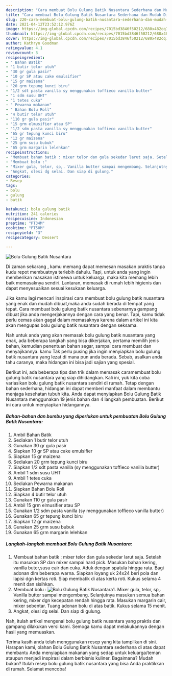 ```yaml
---
description: "Cara membuat Bolu Gulung Batik Nusantara Sederhana dan Mudah Dibuat"
title: "Cara membuat Bolu Gulung Batik Nusantara Sederhana dan Mudah Dibuat"
slug: 220-cara-membuat-bolu-gulung-batik-nusantara-sederhana-dan-mudah-dibuat
date: 2021-04-12T23:52:12.976Z
image: https://img-global.cpcdn.com/recipes/7015bd3846f50212/680x482cq70/bolu-gulung-batik-nusantara-foto-resep-utama.jpg
thumbnail: https://img-global.cpcdn.com/recipes/7015bd3846f50212/680x482cq70/bolu-gulung-batik-nusantara-foto-resep-utama.jpg
cover: https://img-global.cpcdn.com/recipes/7015bd3846f50212/680x482cq70/bolu-gulung-batik-nusantara-foto-resep-utama.jpg
author: Kathryn Goodman
ratingvalue: 4.1
reviewcount: 3
recipeingredient:
- " Bahan Batik"
- "1 butir telor utuh"
- "30 gr gula pasir"
- "10 gr SP atau cake emulsifier"
- "15 gr maizena"
- "20 grm tepung kunci biru"
- "1/2 sdt pasta vanilla sy menggunakan toffieco vanilla butter"
- "1 sdm susu UHT"
- "1 tetes cuka"
- " Pewarna makanan"
- " Bahan Bolu Roll"
- "4 butir telor utuh"
- "110 gr gula pasir"
- "15 grm elmusifier atau SP"
- "1/2 sdm pasta vanilla sy menggunakan toffieco vanilla butter"
- "65 gr tepung kunci biru"
- "12 gr maizena"
- "25 grm susu bubuk"
- "65 grm margarin lelehkan"
recipeinstructions:
- "Membuat bahan batik : mixer telor dan gula sekedar larut saja. Setelah itu masukan SP dan mixer sampai hard pick. Masukan bahan kering, vanilla buter,susu cair dan cuka. Aduk dengan spatula hingga rata. Bagi adonan dlm beberapa warna. Siapkan loyang uk 24x24 beri pola dan lapisi dgn kertas roti. Siap membatik di atas kerta roti. Kukus selama 4 menit dan sisihkan."
- "Membuat bolu :"
- "Mixer gula, telor, sp,. Vanilla butter sampai mengembang. Selanjutnya masukan semua bahan kering, mixer dgn kecepatan rendah hingga rata. Masukan margarin cair, mixer sebentar. Tuang adonan bolu di atas batik. Kukus selama 15 menit."
- "Angkat, olesi dg selai. Dan siap di gulung."
categories:
- Resep
tags:
- bolu
- gulung
- batik

katakunci: bolu gulung batik 
nutrition: 241 calories
recipecuisine: Indonesian
preptime: "PT34M"
cooktime: "PT50M"
recipeyield: "3"
recipecategory: Dessert

---
```



![Bolu Gulung Batik Nusantara](https://img-global.cpcdn.com/recipes/7015bd3846f50212/680x482cq70/bolu-gulung-batik-nusantara-foto-resep-utama.jpg)

Di zaman  sekarang , kamu memang dapat memesan masakan praktis tanpa kudu repot membuatnya terlebih dahulu. Tapi, untuk anda yang ingin memberikan masakan istimewa untuk keluarga, maka kita memang lebih baik memasaknya sendiri. Lantaran, memasak di rumah lebih higienis dan dapat menyesuaikan sesuai kesukaan keluarga.

Jika kamu lagi mencari inspirasi cara membuat bolu gulung batik nusantara yang enak dan mudah dibuat,maka anda sudah berada di tempat yang tepat. Cara membuat bolu gulung batik nusantara  sebenarnya gampang dibuat jika anda mengerjakannya dengan cara yang benar. Tapi, kamu tidak perlu cemas akan gagal dalam memasaknya 
karena dalam artikel ini kita akan mengupas bolu gulung batik nusantara dengan seksama.  



Nah untuk anda yang akan memasak bolu gulung batik nusantara yang enak, ada beberapa langkah yang bisa dikerjakan, pertama memilih jenis bahan, kemudian penentuan bahan segar, sampai cara membuat dan menyajikannya. kamu Tak perlu pusing jika ingin menyiapkan bolu gulung batik nusantara yang lezat di mana pun anda berada. Sebab, asalkan anda  tahu caranya, maka hidangan ini bisa jadi sajian yang spesial.

Berikut ini, ada beberapa tips dan trik dalam memasak caramembuat bolu gulung batik nusantara yang siap dihidangkan. Kali ini, yuk kita coba variasikan bolu gulung batik nusantara sendiri di rumah. Tetap dengan bahan sederhana, hidangan ini dapat memberi manfaat dalam membantu menjaga kesehatan tubuh kita. Anda dapat menyiapkan Bolu Gulung Batik Nusantara menggunakan 19 jenis bahan dan 4 langkah pembuatan. Berikut ini cara untuk menyiapkan hidangannya.

<!--inarticleads1-->

##### Bahan-bahan dan bumbu yang diperlukan untuk pembuatan Bolu Gulung Batik Nusantara:

1. Ambil  Bahan Batik
1. Sediakan 1 butir telor utuh
1. Gunakan 30 gr gula pasir
1. Siapkan 10 gr SP atau cake emulsifier
1. Siapkan 15 gr maizena
1. Sediakan 20 grm tepung kunci biru
1. Siapkan 1/2 sdt pasta vanilla (sy menggunakan toffieco vanilla butter)
1. Ambil 1 sdm susu UHT
1. Ambil 1 tetes cuka
1. Sediakan  Pewarna makanan
1. Siapkan  Bahan Bolu Roll
1. Siapkan 4 butir telor utuh
1. Gunakan 110 gr gula pasir
1. Ambil 15 grm elmusifier atau SP
1. Gunakan 1/2 sdm pasta vanilla (sy menggunakan toffieco vanilla butter)
1. Gunakan 65 gr tepung kunci biru
1. Siapkan 12 gr maizena
1. Gunakan 25 grm susu bubuk
1. Gunakan 65 grm margarin lelehkan




<!--inarticleads2-->

##### Langkah-langkah membuat Bolu Gulung Batik Nusantara:

1. Membuat bahan batik : mixer telor dan gula sekedar larut saja. Setelah itu masukan SP dan mixer sampai hard pick. Masukan bahan kering, vanilla buter,susu cair dan cuka. Aduk dengan spatula hingga rata. Bagi adonan dlm beberapa warna. Siapkan loyang uk 24x24 beri pola dan lapisi dgn kertas roti. Siap membatik di atas kerta roti. Kukus selama 4 menit dan sisihkan.
1. Membuat bolu :
<img src="//assets-global.cpcdn.com/assets/icons/button_play-2c75c40dde080a61004c1f40b05d8f140eaff45d7e9e6481dc71c63d2e7c4909.png" alt="Bolu Gulung Batik Nusantara">1. Mixer gula, telor, sp,. Vanilla butter sampai mengembang. Selanjutnya masukan semua bahan kering, mixer dgn kecepatan rendah hingga rata. Masukan margarin cair, mixer sebentar. Tuang adonan bolu di atas batik. Kukus selama 15 menit.
1. Angkat, olesi dg selai. Dan siap di gulung.




Nah, itulah artikel mengenai  bolu gulung batik nusantara  yang praktis dan gampang dilakukan versi kami. Semoga kamu dapat melakukannya dengan hasil yang memuaskan. 

Terima kasih anda telah menggunakan resep yang kita tampilkan di sini. Harapan kami, olahan  Bolu Gulung Batik Nusantara sederhana di atas dapat membantu Anda menyiapkan makanan yang sedap untuk keluarga/teman ataupun menjadi inspirasi dalam berbisnis kuliner. Bagaimana? Mudah bukan? Itulah resep bolu gulung batik nusantara yang bisa Anda praktikkan di rumah. Selamat mencoba!

